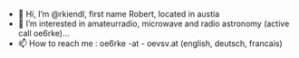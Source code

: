 - 👋 Hi, I’m @rkiendl, first name Robert, located in austia
- 👀 I’m interested in amateurradio, microwave and radio astronomy (active call oe6rke)...
- 📫 How to reach me : oe6rke -at - oevsv.at (english, deutsch, francais)

<!---
rkiendl/rkiendl is a ✨ special ✨ repository because its `README.md` (this file) appears on your GitHub profile.
You can click the Preview link to take a look at your changes.
--->
